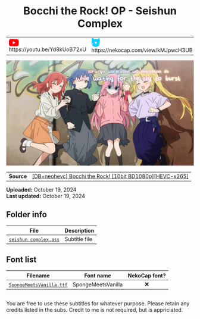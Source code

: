 
<h1 align='center'>Bocchi the Rock! OP - Seishun Complex</h1>

<table align='center'>
    <tr>
        <td> <img src='../.img/youtube.svg' alt='YouTube' width=27 align='center'> &nbsp https://youtu.be/Yd8kUoB72xU </td>
        <td> <img src='../.img/nekocap.svg' alt='NekoCap' width=23 align='center'> &nbsp https://nekocap.com/view/kMJpwcH3UB </td>
    </tr>
</table>

[![](./preview.webp)](https://www.youtube.com/watch?v=Yd8kUoB72xU&nekocap=kMJpwcH3UB)

<table align='center'>
    <tr>
        <!-- Source -->
        <td><b>Source</b></td>
        <!--  [[DB+neohevc] Bocchi the Rock! [10bit BD1080p][HEVC-x265]](https://nyaa.si/view/1678808) -->
        <td><a href="https://nyaa.si/view/1678808">[DB+neohevc] Bocchi the Rock! [10bit BD1080p][HEVC-x265]</a></td>
    </tr>
</table>

**Uploaded:** October 19, 2024  
**Last updated:** October 19, 2024

<!-- Description goes here -->

## Folder info

| File | Description |
| ---- | ----------- |
[`seishun complex.ass`](seishun%20complex.ass) | Subtitle file |

## Font list

| Filename | Font name | NekoCap font? |
| ---- | ---- | :--: |
 [`SpongeMeetsVanilla.ttf`](./fonts/SpongeMeetsVanilla.ttf) | SpongeMeetsVanilla | ❌ |

<!-- Permissions -->
## 
You are free to use these subtitles for whatever purpose. Please retain any credits listed in the subs. Credit to me is not required, but is appriciated.
